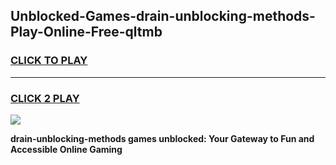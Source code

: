 
## Unblocked-Games-drain-unblocking-methods-Play-Online-Free-qltmb
<h3>
<a href="https://premium76.site?title=drain-unblocking-methods&ref=26A">CLICK TO PLAY</a></h3>
<hr>

<h3>
<a href="https://premium76.site?title=drain-unblocking-methods&ref=26A">CLICK 2 PLAY</a>
  
</h3>

<a href="https://premium76.site?title=drain-unblocking-methods&ref=26A"><img src="https://clearcache.store/games.png"></a>


**drain-unblocking-methods games unblocked: Your Gateway to Fun and Accessible Online Gaming**
